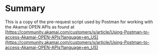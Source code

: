 # Summary
This is a copy of the pre-request script used by Postman for working with the Akamai OPEN APIs as found at [https://community.akamai.com/customers/s/article/Using-Postman-to-access-Akamai-OPEN-APIs?language=en_US](https://community.akamai.com/customers/s/article/Using-Postman-to-access-Akamai-OPEN-APIs?language=en_US)
